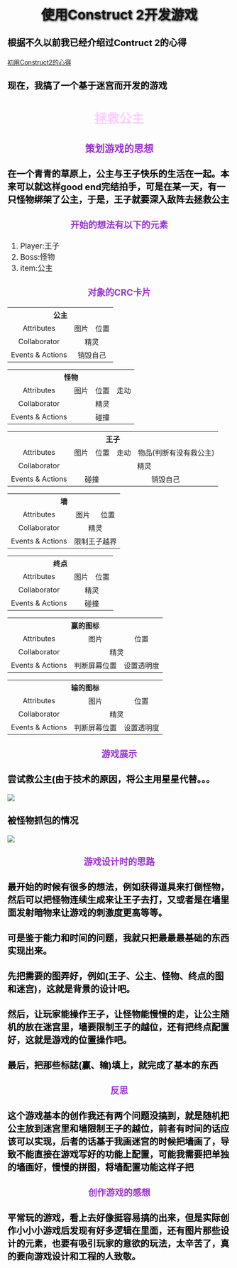 <style>
@-webkit-keyframes h2{
    0% {color:black;text-shadow:1px 1px 5px black;}
    50% {color:#EEEEEE;text-shadow:none;}
    100% {color:black;text-shadow:1px 1px 5px black;}
}
@keyframes h2{
    0% {color:black;text-shadow:1px 1px 5px black;}
    50% {color:#EEEEEE;text-shadow:none;}
    100% {color:black;text-shadow:1px 1px 5px black;}
}
#anime {
    -webkit-animation-iteration-count:infinite;
    -webkit-animation-duration: 4s;
    -webkit-animation-name:h2;
    animation-duration:4s;
    animation-iteration-count:infinite;
    animation-name:h2;
}
.hello {
    font-size:20px;
    color:black;
}
.hello2{
    font-size:20px;
    color:black;
    text-align:center;
}
.title{
    font-size:28px;
    color:#FFCCFF;
    text-align:center;
}
</style>

<h2 id="anime" style="text-align:center;font-size:30px;">使用Construct 2开发游戏</h2>

<h3 class="hello">根据不久以前我已经介绍过Contruct 2的心得</h3>

[初用Construct2的心得](lab02)

<h3 class="hello">现在，我搞了一个基于迷宫而开发的游戏</h3>

<h2 class="title">拯救公主</h2>

<h3 style="text-align:center;font-size:22px;color:#9933CC;">策划游戏的思想</h3>
<h3 class="hello">在一个青青的草原上，公主与王子快乐的生活在一起。本来可以就这样good end完结拍手，可是在某一天，有一只怪物绑架了公主，于是，王子就要深入敌阵去拯救公主</h3>
<h3 class="hello2" style="color:#9933CC">开始的想法有以下的元素</h3>
<ol style="font-size:17px;">
    <li>Player:王子</li>
    <li>Boss:怪物</li>
    <li>item:公主</li>
</ol>
<h3 class="hello2" style="color:#9933CC">对象的CRC卡片</h3>

<table style="text-align:center;">
<tr>
<th colspan="3">公主</th>
</tr>
<tr>
<td>Attributes</td>
<td>图片</td>
<td>位置</td>
</tr>
<tr>
<td>Collaborator</td>
<td colspan="2">精灵</td>
</tr>
<tr>
<td>Events & Actions</td>
<td colspan="2">销毁自己</td>
</tr>
</table>

<table style="text-align:center;">
<tr>
<th colspan="4">怪物</th>
</tr>
<tr>
<td>Attributes</td>
<td>图片</td>
<td>位置</td>
<td>走动</td>
</tr>
<tr>
<td>Collaborator</td>
<td colspan="3">精灵</td>
</tr>
<tr>
<td>Events & Actions</td>
<td colspan="3">碰撞</td>
</tr>
</table>

<table style="text-align:center;">
<tr>
<th colspan="5">王子</th>
</tr>
<tr>
<td>Attributes</td>
<td>图片</td>
<td>位置</td>
<td>走动</td>
<td>物品(判断有没有救公主)</td>
</tr>
<tr>
<td>Collaborator</td>
<td colspan="4">精灵</td>
</tr>
<tr>
<td>Events & Actions</td>
<td colspan="2">碰撞</td>
<td colspan="2">销毁自己</td>
</tr>
</table>

<table style="text-align:center;">
<tr>
<th colspan="3">墙</th>
</tr>
<tr>
<td>Attributes</td>
<td>图片</td>
<td>位置</td>
</tr>
<tr>
<td>Collaborator</td>
<td colspan="2">精灵</td>
</tr>
<tr>
<td>Events & Actions</td>
<td colspan="2">限制王子越界</td>
</tr>
</table>

<table style="text-align:center;">
<tr>
<th colspan="3">终点</th>
</tr>
<tr>
<td>Attributes</td>
<td>图片</td>
<td>位置</td>
</tr>
<tr>
<td>Collaborator</td>
<td colspan="2">精灵</td>
</tr>
<tr>
<td>Events & Actions</td>
<td colspan="2">碰撞</td>
</tr>
</table>

<table style="text-align:center;">
<tr>
<th colspan="3">赢的图标</th>
</tr>
<tr>
<td>Attributes</td>
<td>图片</td>
<td>位置</td>
</tr>
<tr>
<td>Collaborator</td>
<td colspan="2">精灵</td>
</tr>
<tr>
<td>Events & Actions</td>
<td>判断屏幕位置</td>
<td>设置透明度</td>
</tr>
</table>

<table style="text-align:center;">
<tr>
<th colspan="3">输的图标</th>
</tr>
<tr>
<td>Attributes</td>
<td>图片</td>
<td>位置</td>
</tr>
<tr>
<td>Collaborator</td>
<td colspan="2">精灵</td>
</tr>
<tr>
<td>Events & Actions</td>
<td>判断屏幕位置</td>
<td>设置透明度</td>
</tr>
</table>

<h3 class="hello2" style="color:#9933CC">游戏展示</h3>
<h3 class="hello">尝试救公主(由于技术的原因，将公主用星星代替。。。</h3>
<img src="images/game1.gif">

<h3 class="hello">被怪物抓包的情况</h3>
<img src="images/game2.gif">

<h3 class="hello2" style="text-align:center;color:#9933CC">游戏设计时的思路</h3>
<h3 class="hello">最开始的时候有很多的想法，例如获得道具来打倒怪物，然后可以把怪物连续生成来让王子去打，又或者是在墙里面发射暗物来让游戏的刺激度更高等等。</h3>
<h3 class="hello">可是鉴于能力和时间的问题，我就只把最最最基础的东西实现出来。</h3>
<h3 class="hello">先把需要的图弄好，例如(王子、公主、怪物、终点的图和迷宫)，这就是背景的设计吧。</h3>
<h3 class="hello">然后，让玩家能操作王子，让怪物能慢慢的走，让公主随机的放在迷宫里，墙要限制王子的越位，还有把终点配置好，这就是游戏的位置操作吧。</h3>
<h3 class="hello">最后，把那些标誌(赢、输)填上，就完成了基本的东西</h3>

<h3 class="hello2" style="color:#9933CC">反思</h3>
<h3 class="hello">这个游戏基本的创作我还有两个问题没搞到，就是随机把公主放到迷宫里和墙限制王子的越位，前者有时间的话应该可以实现，后者的话基于我画迷宫的时候把墙画了，导致不能直接在游戏写好的功能上配置，可能我需要把单独的墙画好，慢慢的拼图，将墙配置功能这样子把</h3>

<h3 class="hello2" style="color:#9933CC">创作游戏的感想</h3>
<h3 class="hello">平常玩的游戏，看上去好像挺容易搞的出来，但是实际创作小小小游戏后发现有好多逻辑在里面，还有图片那些设计的元素，也要有吸引玩家的意欲的玩法，太辛苦了，真的要向游戏设计和工程的人致敬。</h3> 






